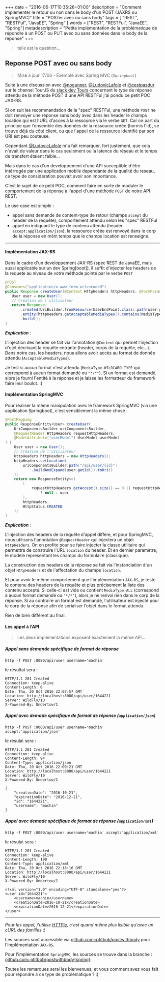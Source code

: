 +++
date = "2016-06-17T10:35:26+01:00"
description = "Comment implementer le retour ou non dans le body d'un POST (JAXRS ou SpringMVC)"
title = "POSTer avec ou sans body"
tags = [ "REST", "RESTFul", "JavaEE", "Spring" ]
words = ["REST", "RESTFul", "JavaEE", "Spring"]
metadescription = "Petite implémentation de la problématique de répondre à un POST ou PUT avec ou sans données dans le body de la réponse"
+++

> telle est la question...

## Reponse POST avec ou sans body

> Mise à jour 17/06 - Exemple avec Spring MVC (*`Springboot`*)

Suite à une discussion avec [@nogunner](https://twitter.com/nogunner), [@LudovicLafole](https://twitter.com/LudovicLafole) et [@cestpasdur](https://twitter.com/cestpasdur) sur le channel TourJS du [slack dev Tours](https://devtours.slack.com/messages) concernant le type de réponse attendu de la méthode POST d'une API RESTFul j'ai pondu ce petit POC JAX-RS.
 
 Si on suit les recommandation de la "spec" RESTFul, une méthode ```POST``` ne doit renvoyer une réponse sans body avec dans les header le champs location qui est l'URL d'acces à la ressource via le verbe ```GET```.
 Car on part du principe que l'ensemble des données de la ressource créée (hormis l'id), se trouve déjà du côté client, ou que l'appel de la ressource identifié par son URI est peu couteuse.
 
 Cependant [@LudovicLafole](https://twitter.com/LudovicLafole) m'a fait remarquer, fort justement, que cela n'avait de valeur dans le cas seulement ou la latence du réseau et le temps de transfert étaient faible...
 
 Mais dans le cas d'un developpement d'une API succeptible d'être intérrogée par une application mobile dependante de la qualité du reseau, ce type de considération pouvait avoir son importance.
  
 C'est le sujet de ce petit POC, comment faire en sorte de moduler le comportement de la réponse à l'appel d'une méthode ```POST``` de notre API REST.
 
 Le use case est simple : 
 
 * appel sans demande de content-type de retour (champs ```accept``` du header de la requête), comportement attendu selon les "spec" RESTFul
 * appel en indiquant le type de contenu attendu (header ```accept:application/json```), la ressource créée est renvoyé dans le corp de la réponse en mêm temps que le champs location est renseigné.
 
 ---
 
#### Implémentation JAX-RS
 
 Dans le cadre d'un developpement JAX-RS (spec REST de JavaEE, mais aussi applicable sur un dev Spring[boot]), il suffit d'injecter les headers de la requete au niveau de votre méthode pointé par le verbe ```POST```
 
 ```java
@POST
@Consumes("application/x-www-form-urlencoded")
public Response createUser(@Context HttpHeaders httpHeaders, @FormParam("username") String username) {
    User user = new User();
    // Création de l'utilisateur          
    return Response
        .created(UriBuilder.fromResource(UserEndPoint.class).path(user.getId()).build())
        .entity(httpHeaders.getAcceptableMediaTypes().contains(MediaType.WILDCARD_TYPE) ? null : user)
        .build();
}
 ``` 

***Explication*** : 

L'injection des header se fait via l'annotation ```@Context``` qui permet l'injection d'ojet décrivant la requête entrante (header, corps de la requête, etc...). Dans notre cas, les headers, nous allons avoir accès au format de donnée attendu (```AcceptableMediaTypes```).

Je test si aucun format n'est attendu (```MediaType.WILDCARD_TYPE``` qui correspond à aucun format demandé ou ```"*/*"```). Si un format est demandé, alors je fourni l'entité à la réponse et je laisse les formatteur du framework faire leur boulot. :)

#### Implémentation SpringMVC

Pour réaliser la même manipulation avec le framework SpringMVC (via une application Springboot), c'est sensiblement la même chose : 

```java
@PostMapping
public ResponseEntity<User> createUser(
    UriComponentsBuilder uriComponentsBuilder,
    @RequestHeader HttpHeaders requestHttpHeaders,
    @ModelAttribute("userModel") UserModel userModel
) {
    User user = new User();
    // Création de l'utilisateur          
    HttpHeaders httpHeaders = new HttpHeaders();
    httpHeaders.setLocation(
        uriComponentsBuilder.path("/api/user/{id}")
            .buildAndExpand(user.getId()).toUri()
    );
    return new ResponseEntity<>(
        (
            requestHttpHeaders.getAccept().size() == 0 || requestHttpHeaders.getAccept().contains(MediaType.ALL)
                ? null : user
        ),
        httpHeaders,
        HttpStatus.CREATED
    );
}
```

***Explication*** : 

L'injection des headers de la requête d'appel diffère, et pour SpringMVC, nous utilisons l'annotation `@RequestHeader` qui injectera un objet `HttpHeaders`.
On en profite pour se faire injecter la classe utilitaire qui permettra de construire l'URL `location` du header.
Et en dernier paramètre, le modèle representant les champs du formulaire (classique).

La construction des headers de la réponse se fait via l'instanciation d'un objet `HttpHeaders` et de l'affectation du champs `location`.

Et pour avoir le même comportement que l'implémentation `JAX-RS`, je teste le contenu des headers de la requête et plus précisement la liste des contenu accepté.
Si celle-ci est vide ou contient `MediaType.ALL` (correspond à aucun format demandé ou `"*/*"`), alors je ne renvoi rien dans le corp de la réponse.
Si au contraire un format est demandé, l'utilisateur est injecté pour le corp de la réponse afin de serialiser l'objet dans le format attendu.

Rien de bien différent au final.

#### Les appel à l'API

> Les deux implémentations exposent exactement la même API...

##### Appel sans demande spécifique de format de réponse

```
http -f POST :8080/api/user username='machin'
```

le résultat sera :

```
HTTP/1.1 201 Created
Connection: keep-alive
Content-Length: 0
Date: Thu, 20 Oct 2016 22:07:57 GMT
Location: http://localhost:8080/api/user/1644221
Server: WildFly/10
X-Powered-By: Undertow/1
```

##### Appel avec demade spécifique de format de réponse (```application/json```)

```
http -f POST :8080/api/user username='machin' accept:'application/json'
```

le résulat sera : 
```
HTTP/1.1 201 Created
Connection: keep-alive
Content-Length: 94
Content-Type: application/json
Date: Thu, 20 Oct 2016 22:09:21 GMT
Location: http://localhost:8080/api/user/1644221
Server: WildFly/10
X-Powered-By: Undertow/1

{
    "creationDate": "2016-10-21",
    "expirationDate": "2016-12-21",
    "id": "1644221",
    "username": "machin"
}
```

##### Appel avec demade spécifique de format de réponse (```application/xml```)

```
http -f POST :8080/api/user username='machin' accept:'application/xml'
```

le résulat sera : 
```
HTTP/1.1 201 Created
Connection: keep-alive
Content-Length: 190
Content-Type: application/xml
Date: Thu, 20 Oct 2016 22:18:16 GMT
Location: http://localhost:8080/api/user/1644221
Server: WildFly/10
X-Powered-By: Undertow/1

<?xml version="1.0" encoding="UTF-8" standalone="yes"?>
<user id="1644221">
    <username>machin</username>
    <creationDate>2016-10-21</creationDate>
    <expirationDate>2016-12-21</expirationDate>
</user>

```

---

*Pour les appel, j'utilise [HTTPie](https://github.com/jkbrzt/httpie), c'est quand même plus lisible qu'avec un cURL des familles* :)

Les sources sont accessible via [github.com::ptitbob/postwithbody](https://github.com/ptitbob/postwithbody) pour l'implémentation `JAX-RS`.

Pour l'implémentation `SpringMVC`, les sources se trouve dans la branche : [github.com::ptitbob/postwithbody{spring}](https://github.com/ptitbob/postwithbody/tree/spring)

Toutes les remarques serai les bienvenues, et vous comment avez vous fait pour répondre à ce type de problématique ? :)
